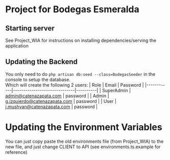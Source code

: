 # Project for Bodegas Esmeralda

## Starting server
See Project_WIA for instructions on installing dependencies/serving the application 

## Updating the Backend
You only need to do `php artisan db:seed --class=BodegasSeeder` in the console to setup the database. </br>
Which will create the following 2 users:
| Role       | Email                        | Password |
|------------|------------------------------|----------|
| SuperAdmin | admin@catenazapata.com       | password |
| Admin      | g.izquierdo@catenazapata.com | password |
| User       | j.mushyan@catenazapata.com   | password |

# Updating the Environment Variables
You can just copy paste the old environments file (from Project_WIA) to the new file, and just change CLIENT to API (see environments.ts.example for reference)